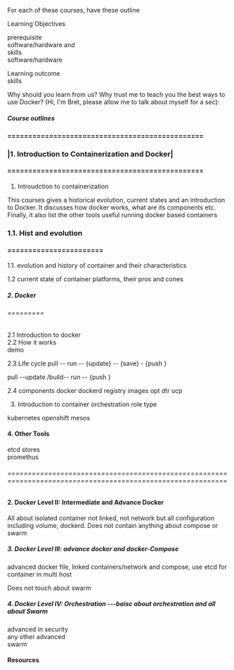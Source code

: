 For each of these courses, have these outline 

Learning Objectives

prerequisite \
	software/hardware and \
        skills \
	software/hardware

Learning outcome \
	skills 
	
Why should you learn from us? Why trust me to teach you the best ways to use Docker? (Hi, I'm Bret, please allow me to talk about myself for a sec):

##### Course outlines




#### =============================================== 
### |1. Introduction to Containerization and Docker| 
#### =============================================== 

1. Introudction to containerization

This courses gives a historical evolution, current states and an introduction to Docker. It discusses how docker works, what are its components etc. Finally, it also list the other tools useful running docker based containers


### 1.1. Hist and evolution
#### =======================
1.1. evolution and history of container and their characteristics

1.2 current state of container platforms, their pros and cones


##### 2. Docker 
###### =========
2.1 Introduction to docker \
2.2 How it works \
demo 

2.3 Life cycle
pull -- run -- {update} -- {save} - {push }

pull --update /build-- run -- {push }

2.4 components 
docker 
dockerd
registry 
images
opt
dtr
ucp 

3. Introduction to container orchestration 
role 
type 

kubernetes
openshift 
mesos 

#### 4. Other Tools 
etcd stores \
promethus 

######  ============================================================================================================
#### 2. Docker Level II: Intermediate and Advance Docker 

All about isolated container not linked, not network but all configuration including volume, dockerd.  Does not contain anything about compose or swarm 


##### 3. Docker Level III: advance docker and docker-Compose  

advanced docker file, linked containers/network and compose, use etcd for container in multi host 

Does not touch about swarm 


##### 4. Docker Level IV: Orchestration ---baisc about orchestration and all about Swarm    
advanced in security \
any other advanced \
swarm 






#### Resources

